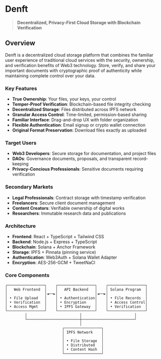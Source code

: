 # Denft
> **Decentralized, Privacy-First Cloud Storage with Blockchain Verification**


## Overview

Denft is a decentralized cloud storage platform that combines the familiar user experience of traditional cloud services with the security, ownership, and verification benefits of Web3 technology. Store, verify, and share your important documents with cryptographic proof of authenticity while maintaining complete control over your data.


### Key Features

- **True Ownership**: Your files, your keys, your control
- **Temper-Proof Verification**: Blockchain-based file integrity checking
- **Decentralized Storage**: Files distributed across IPFS network
- **Granular Access Control**: Time-limited, permission-based sharing
- **Familiar Interface**: Drag-and-drop UX with folder organization
- **Flexible Authentication**: Email signup or crypto wallet connection
- **Original Format Preservation**: Download files exactly as uploaded


### Target Users
- **Web3 Developers**: Secure storage for documentation, and project files
- **DAOs**: Governance documents, proposals, and transparent record-keeping
- **Privacy-Concious Professionals**: Sensitive documents requiring verification


### Secondary Markets
- **Legal Professionals**: Contract storage with timestamp verification
- **Freelancers**: Secure client document management
- **Content Creators**: Verifiable ownership of digital works
- **Researchers**: Immutable research data and publications


### Architecture
- **Frontend**: React + TypeScript + Tailwind CSS
- **Backend**: Node.js + Express + TypeScript
- **Blockchain**: Solana + Anchor Framework
- **Storage**: IPFS + Pinnata (pinning service)
- **Authentication**: Web3Auth + Solana Wallet Adapter
- **Encryption**: AES-256-GCM + TweetNaCl



### Core Components
```
┌─────────────────┐    ┌─────────────────┐    ┌─────────────────┐
│   Web Frontend  │    │   API Backend   │    │ Solana Program  │
│                 │◄──►│                 │◄──►│                 │
│ • File Upload   │    │ • Authentication│    │ • File Records  │
│ • Verification  │    │ • Encryption    │    │ • Access Control│
│ • Access Mgmt   │    │ • IPFS Gateway  │    │ • Verification  │
└─────────────────┘    └─────────────────┘    └─────────────────┘
         │                        │                        │
         └────────────────────────┼────────────────────────┘
                                  │
                          ┌─────────────────┐
                          │ IPFS Network    │
                          │                 │
                          │ • File Storage  │
                          │ • Distributed   │
                          │ • Content Hash  │
                          └─────────────────┘
```
